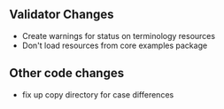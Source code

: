## Validator Changes

* Create warnings for status on terminology resources
* Don't load resources from core examples package

## Other code changes

* fix up copy directory for case differences
